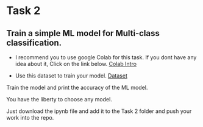 # Task 2

## Train a simple ML model for Multi-class classification.

- I recommend you to use google Colab for this task. If you dont have any idea about it,
  Click on the link below.
  [Colab Intro](https://colab.research.google.com/notebooks/intro.ipynb)

- Use this dataset to train your model.
  [Dataset](https://archive.ics.uci.edu/ml/datasets/Glass+Identification)
    
Train the model and print the accuracy of the ML model.

You have the liberty to choose any model.

Just download the ipynb file and add it to the Task 2 folder and push your work into the repo.
